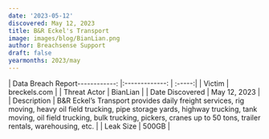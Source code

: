 ```yaml
---
date: '2023-05-12'
discovered: May 12, 2023
title: B&R Eckel's Transport
image: images/blog/BianLian.png
author: Breachsense Support
draft: false
yearmonths: 2023/may
---
```


| Data Breach Report------------:     |:-------------:    | :-----:|
| Victim      | breckels.com      | 
| Threat Actor      | BianLian      | 
| Date Discovered      | May 12, 2023      | 
| Description      | B&R Eckel’s Transport provides daily freight services, rig moving, heavy oil field trucking, pipe storage yards, highway trucking, tank moving, oil field trucking, bulk trucking, pickers, cranes up to 50 tons, trailer rentals, warehousing, etc.      | 
| Leak Size      | 500GB      | 

